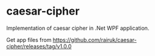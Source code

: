 # caesar-cipher
Implementation of caesar cipher in .Net WPF application.

Get app files from https://github.com/rairuk/caesar-cipher/releases/tag/v1.0.0